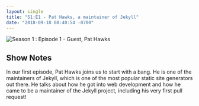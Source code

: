 ```yaml
---
layout: single
title: "S1:E1 - Pat Hawks, a maintainer of Jekyll"
date: "2018-09-18 08:40:54 -0700"
---
```


![Season 1 : Episode 1 - Guest, Pat Hawks](https://jpasholk.com/StaticBits/assets/images/S1E1-Header.png)

## Show Notes

In our first episode, Pat Hawks joins us to start with a bang. He is one of the maintainers of Jekyll, which is one of the most popular static site generators out there. He talks about how he got into web development and how he came to be a maintainer of the Jekyll project, including his very first pull request!
